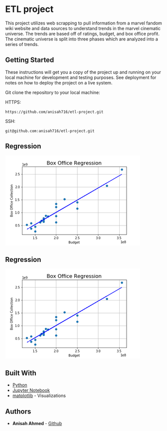 # ETL project 

This project utilizes web scrapping to pull  information from a marvel fandom wiki website and  data sources to understand trends in the marvel cinematic universe. The trends are based off of ratings, budget, and box office profit. The cinematic universe is split into three phases which are analyzed into a series of trends.

## Getting Started

These instructions will get you a copy of the project up and running on your local machine for development and testing purposes. See deployment for notes on how to deploy the project on a live system.

Git clone the repository to your local machine:

HTTPS:
```
https://github.com/anisah716/etl-project.git
```
SSH:
```
git@github.com:anisah716/etl-project.git
```

## Regression


![Image of Graphs](https://github.com/anisah716/etl-project/blob/master/images/linearregression.png)

## Regression


![Image of Graphs](https://github.com/anisah716/etl-project/blob/master/images/linearregression.png)


## Built With

* [Python](https://www.python.org)
* [Jupyter Notebook](https://jupyter.org)
* [matplotlib](https://matplotlib.org) - Visualizations 

## Authors

* **Anisah Ahmed**  - [Github](https://github.com/anisah716)
